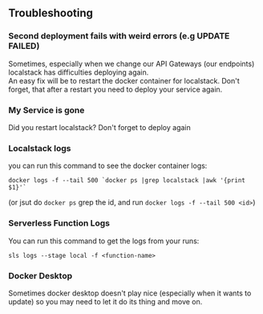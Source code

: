 
## Troubleshooting
### Second deployment fails with weird errors (e.g UPDATE FAILED)
Sometimes, especially when we change our API Gateways (our endpoints) localstack has difficulties deploying again.<br>
An easy fix will be to restart the docker container for localstack. Don't forget, that after a restart you need to deploy your service again.

### My Service is gone
Did you restart localstack? Don't forget to deploy again

### Localstack logs
you can run this command to see the docker container logs:
```shell
docker logs -f --tail 500 `docker ps |grep localstack |awk '{print $1}'`
```
(or jsut do `docker ps` grep the id, and run `docker logs -f --tail 500 <id>`)

### Serverless Function Logs
You can run this command to get the logs from your runs:
```shell
sls logs --stage local -f <function-name>
```

### Docker Desktop
Sometimes docker desktop doesn't play nice (especially when it wants to update) so you may need to let it do its thing and move on.
